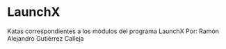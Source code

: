 # LaunchX
Katas correspondientes a los módulos del programa LaunchX
Por: Ramón Alejandro Gutiérrez Calleja
